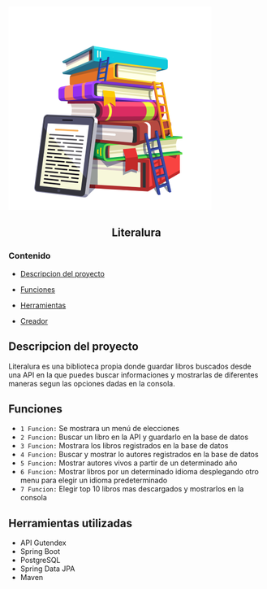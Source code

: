 ![logo generico](pngegg(1).png)

<h2 align="center">Literalura</h2>

### Contenido
* [Descripcion del proyecto](#descripcion-del-proyecto)

* [Funciones](#funciones)
 
* [Herramientas](#herramientas)

* [Creador](#creador)

## Descripcion del proyecto
<p>Literalura es una biblioteca propia donde guardar libros buscados desde una API
  en la que puedes buscar informaciones y mostrarlas de diferentes maneras segun las opciones dadas en la consola.
</p>

## Funciones
* `1 Funcion:` Se mostrara un menú de elecciones
* `2 Funcion:` Buscar un libro en la API y guardarlo en la base de datos
* `3 Funcion:` Mostrara los libros registrados en la base de datos
* `4 Funcion:` Buscar y mostrar lo autores registrados en la base de datos
* `5 Funcion:` Mostrar autores vivos a partir de un determinado año
* `6 Funcion:` Mostrar libros por un determinado idioma desplegando otro menu para elegir un idioma predeterminado
* `7 Funcion:` Elegir top 10 libros mas descargados y mostrarlos en la consola

## Herramientas utilizadas
* API Gutendex
* Spring Boot
* PostgreSQL
* Spring Data JPA
* Maven
